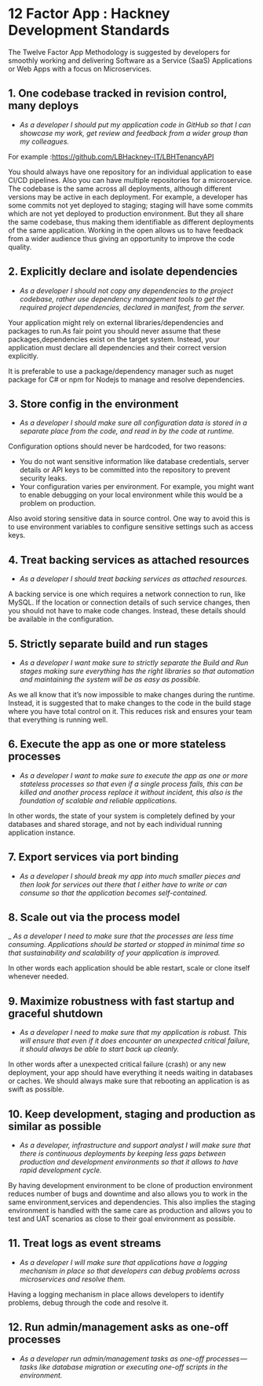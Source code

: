 # 12 Factor App : Hackney Development Standards

The Twelve Factor App Methodology is suggested by developers for smoothly working and delivering Software as a Service (SaaS) Applications or Web Apps with a focus on Microservices. 

## 1. One codebase tracked in revision control, many deploys

- *As a developer I should put my application code in GitHub so that I can showcase my work, get review and feedback from a wider group than my colleagues.*

For example :https://github.com/LBHackney-IT/LBHTenancyAPI

You should always have one repository for an individual application to ease CI/CD pipelines. Also you can have multiple repositories for a microservice.
The codebase is the same across all deployments, although different versions may be active in each deployment. For example, a developer has some commits not yet deployed to staging; staging will have some commits which are not yet deployed to production environment. But they all share the same codebase, thus making them identifiable as different deployments of the same application. Working in the open allows us to have feedback from a wider audience thus giving an opportunity to improve the code quality.

## 2. Explicitly declare and isolate dependencies

- *As a developer I should not copy any dependencies to the project codebase, rather use dependency management tools to get the required project dependencies, declared in manifest, from the server.*

Your application might rely on external libraries/dependencies and packages to run.As fair point you should never assume that these packages,dependencies exist on the target system. Instead, your application must declare all dependencies and their correct version explicitly.

It is preferable to use a package/dependency manager such as nuget package for C# or npm for Nodejs to manage and resolve dependencies.

## 3. Store config in the environment

- *As a developer I should make sure all configuration data is stored in a separate place from the code, and read in by the code at runtime.*

Configuration options should never be hardcoded, for two reasons:
- You do not want sensitive information like database credentials, server details or API keys to be committed into the repository to prevent security leaks.
- Your configuration varies per environment. For example, you might want to enable debugging on your local environment while this would be a problem on production.

Also avoid storing sensitive data in source control. One way to avoid this is to use environment variables to configure sensitive settings such as access keys.

## 4. Treat backing services as attached resources

- *As a developer I should treat backing services as attached resources.*

A backing service is one which requires a network connection to run, like MySQL. If the location or connection details of such service changes, then you should not have to make code changes. Instead, these details should be available in the configuration.

## 5. Strictly separate build and run stages

- *As a developer I want make sure to strictly separate the Build and Run stages making sure everything has the right libraries so that  automation and maintaining the system will be as easy as possible.*

As we all know that it’s now impossible to make changes during the runtime. Instead, it is suggested that to make changes to the code in the build stage where you have total control on it. This reduces risk and ensures your team that everything is running well.

## 6. Execute the app as  one or more stateless processes

- *As a developer I want to make sure to execute the app as one or more stateless processes so that even if a single process fails, this can be killed and another process replace it without incident, this also is the foundation of scalable and reliable applications.*

In other words, the state of your system is completely defined by your databases and shared storage, and not by each individual running application instance.

## 7. Export services via port binding

- *As a developer I should break my app into much smaller pieces and then look for services out there that I either have to write or can consume so that the application becomes self-contained.*

## 8. Scale out via the process model

_ *As a developer I need to make sure that the processes are less time consuming. Applications should be started or stopped in minimal time so that sustainability and scalability of your application is improved.*

In other words each application should be able restart, scale or clone itself whenever needed.

## 9. Maximize robustness with fast startup and graceful shutdown

- *As a developer I need to make sure that my application is robust. This will ensure that even if it does encounter an unexpected critical failure, it should always be able to start back up cleanly.*

In other words after a unexpected critical failure (crash) or any new deployment, your app should have everything it needs waiting in databases or caches. We should always make sure that rebooting an application is as swift as possible.

## 10. Keep development, staging and production as similar as possible

- *As a developer, infrastructure and support analyst I will make sure that there is continuous deployments by keeping less gaps between production and development environments so that it allows to have rapid development cycle.*

By having development environment to be clone of production environment reduces number of bugs and downtime and also allows you to work in the same environment,services and dependencies.  This also implies the staging environment is handled with the same care as production and allows you to test and UAT scenarios as close to their goal environment as possible.

## 11. Treat logs as event streams

- *As a developer I will make sure that applications have a logging mechanism in place so that developers can debug problems across microservices and resolve them.*

Having a logging mechanism in place allows developers to identify problems, debug through the code and resolve it. 

## 12. Run admin/management asks as one-off processes

- *As a developer run admin/management tasks as one-off processes — tasks like database migration or executing one-off scripts in the environment.*
